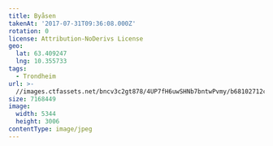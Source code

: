```yaml
---
title: Byåsen
takenAt: '2017-07-31T09:36:08.000Z'
rotation: 0
license: Attribution-NoDerivs License
geo:
  lat: 63.409247
  lng: 10.355733
tags:
  - Trondheim
url: >-
  //images.ctfassets.net/bncv3c2gt878/4UP7fH6uwSHNb7bntwPvmy/b68102712cf4b2ca457eea29f2e1531b/bysen_36295109215_o
size: 7168449
image:
  width: 5344
  height: 3006
contentType: image/jpeg
---
```


